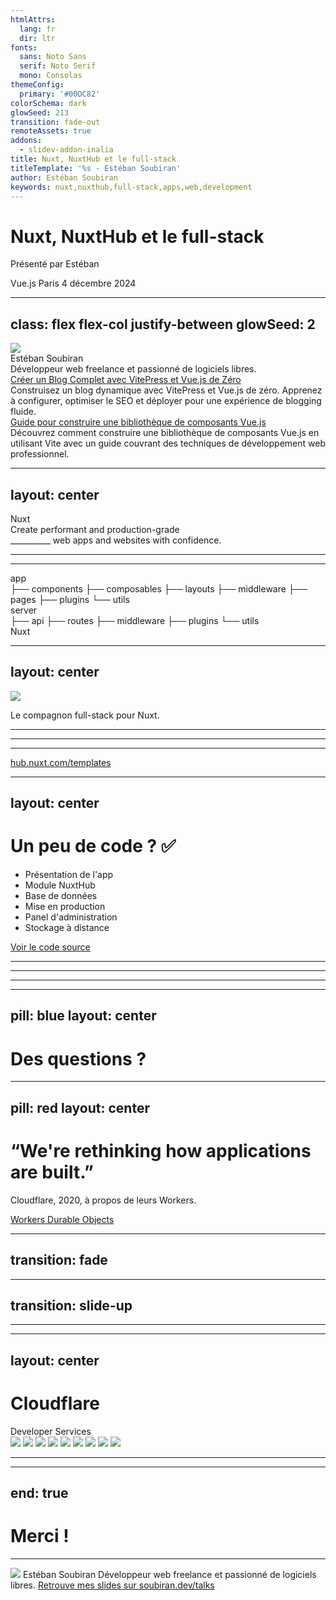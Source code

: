 ```yaml
---
htmlAttrs:
  lang: fr
  dir: ltr
fonts:
  sans: Noto Sans
  serif: Noto Serif
  mono: Consolas
themeConfig:
  primary: '#00DC82'
colorSchema: dark
glowSeed: 213
transition: fade-out
remoteAssets: true
addons:
  - slidev-addon-inalia
title: Nuxt, NuxtHub et le full-stack
titleTemplate: '%s - Estéban Soubiran'
author: Estéban Soubiran
keywords: nuxt,nuxthub,full-stack,apps,web,development
---
```


<div class="relative">
  <h1 class="text-center font-serif pb-36">Nuxt, Nuxt<span class="text-primary">Hub</span> et le full-stack</h1>
  <p class="absolute left-1/2 transform translate -translate-x-1/2 top-24 op-60">
    Présenté par Estéban
  </p>
</div>

<Globe class="absolute z-10 top-2/5 left-1/2 transform -translate-x-1/2" :size="1000" :speed="0.001" :markers="[{ location: [44.833328, -0.56667], size: 0.04 }]" />

<div class="absolute right-6 bottom-6 flex flex-col gap-4 items-end">
  <span class="text-sm op-40">Vue.js Paris</span>
  <span class="text-xs op-20 mt--4">4 décembre 2024</span>
</div>

---
class: flex flex-col justify-between
glowSeed: 2
---

<div class="flex flex-col items-center justify-center">
  <img src="https://github.com/barbapapazes.png" class="size-32" />
  <div class="mt-4 text-xl font-serif font-medium">
    Estéban Soubiran
  </div>
  <div class="mt-1 text-sm op-60">
    Développeur web <span class="line-through">freelance</span> et passionné de logiciels libres.
  </div>
</div>

<Tools />

<div v-click class="grid grid-cols-2 gap-8">
  <Card class="weightless">
    <div class="text-sm">
      <a href="https://soubiran.dev/fr/series/create-a-blog-with-vitepress-and-vue-js-from-scratch" target="_blank" class="border-0! hover:text-inherit!">
        Créer un Blog Complet avec VitePress et Vue.js de Zéro
        <span class="absolute inset-0 z-1"></span>
      </a>
    </div>
    <div class="mt-1 text-xs op-60">
      Construisez un blog dynamique avec VitePress et Vue.js de zéro. Apprenez à configurer, optimiser le SEO et déployer pour une expérience de blogging fluide.
    </div>
  </Card>

  <Card class="weightless [--animation-delay:2s]">
    <div class="text-sm">
      <a href="https://soubiran.dev/fr/series/the-complete-guide-to-building-a-vue-js-component-library" target="_blank" class="border-0! hover:text-inherit!">
        Guide pour construire une bibliothèque de composants Vue.js
        <span class="absolute inset-0 z-1"></span>
      </a>
    </div>
    <div class="mt-1 text-xs op-60">
      Découvrez comment construire une bibliothèque de composants Vue.js en utilisant Vite avec un guide couvrant des techniques de développement web professionnel.
    </div>
  </Card>
</div>

<Socials />

---
layout: center
---

<div
  class="font-serif transition duration-500 text-center text-5xl"
 :class="$clicks < 1 ? 'scale-200' : ''"
>
  Nuxt
</div>

<div v-click class="mt-4 forward:delay-400 text-2xl text-center op-60">
Create performant and production-grade<br><span class="text-primary">__________</span> web apps and websites with confidence.
</div>

---

<Inalia
  question="Create performant and production-grade __________ web apps and websites with confidence."
  type="text"
  chart=""
  :data="[
    'Fullstack', 'Fullstack', 'fullstack', 'Fullstack', 'Fullstack', 'green', 'Fullstack', 'Fullstack', 'Fullstack', 'Development', 'Full stack'
  ]"
/>

---

<Card class="grid grid-cols-2 text-4xl font-mono items-start">
  <div>
    <div v-click class="flex flex-row gap-4 items-end">
      <div class="i-vscode-icons-folder-type-app size-12" />
      <div class="op-80">app</div>
    </div>
    <div class="ml-6 mt-4 text-2xl op-40 flex flex-col">
      <span v-click class="forward:delay-50 backward:delay-350">├── components</span>
      <span v-after class="forward:delay-100 backward:delay-300">├── composables</span>
      <span v-after class="forward:delay-150 backward:delay-250">├── layouts</span>
      <span v-after class="forward:delay-200 backward:delay-200">├── middleware</span>
      <span v-after class="forward:delay-250 backward:delay-150">├── pages</span>
      <span v-after class="forward:delay-300 backward:delay-100">├── plugins</span>
      <span v-after class="forward:delay-350 backward:delay-50">└── utils</span>
    </div>
  </div>

  <div>
    <div v-click class="flex flex-row gap-4 items-end">
      <div class="i-vscode-icons-folder-type-server size-12" />
      <div class="op-80">server</div>
    </div>
    <div class="ml-6 mt-4 text-2xl op-40 flex flex-col">
      <span v-click class="forward:delay-50 backward:delay-350">├── api</span>
      <span v-after class="forward:delay-100 backward:delay-300">├── routes</span>
      <span v-after class="forward:delay-150 backward:delay-250">├── middleware</span>
      <span v-after class="forward:delay-200 backward:delay-200">├── plugins</span>
      <span v-after class="forward:delay-250 backward:delay-150">└── utils</span>
    </div>
    </div>
</Card>

<div class="ml-4 mt-4 flex flex-row gap-4 items-end">
  <div class="i-vscode-icons-folder-type-nuxt-opened size-12" />
  <div class="op-80 font-mono text-4xl">Nuxt</div>
</div>

---
layout: center
---

<img src="/nuxthub.svg" class="h-20">

<p class="op-60">
  Le compagnon full-stack pour Nuxt.
</p>

---

<Inalia
  question="Qui connait NuxtHub ?"
  type="single_select"
  chart="donut"
  :data="[
    { label: 'Oui, je l\'ai déjà utilisé', count: 1, color: '#8bcaaf' }, { label: 'Oui, de nom', count: 4, color: '#389172' }, { label: 'Non, je ne connais pas', count: 15, color: '#1f5d49' }
  ]"
/>

---

<NuxtHubBento />

---

<NuxtHubTemplates />

<a v-after href="https://hub.nuxt.com/templates" target="_blank" class="text-xs absolute bottom-2 left-1/2 -translate-x-1/2 op-20 forward:delay-750">
  hub.nuxt.com/templates
</a>

---
layout: center
---

<h1 class="text-center font-serif">
  Un peu de code ? ✅
</h1>

<ul>
  <li v-click class="backward:delay-500">Présentation de l'app</li>
  <li v-after class="forward:delay-100 backward:delay-400">Module NuxtHub</li>
  <li v-after class="forward:delay-200 backward:delay-300">Base de données</li>
  <li v-after class="forward:delay-300 backward:delay-200">Mise en production</li>
  <li v-after class="forward:delay-400 backward:delay-100">Panel d'administration</li>
  <li v-after class="forward:delay-500">Stockage à distance</li>
</ul>

<a href="https://github.com/Barbapapazes/vuejs-paris-2024-12" target="_blank" class="absolute left-1/2 bottom-6 -translate-x-1/2 text-xs op-20">
  Voir le code source
</a>

<!--

_Préparer un peu en amont le repo pour retirer le module du fichier de configuration et sa configuration (`hub: { database: true }`) pour faire semblant d'installer le module_

- Ajout du module dans `nuxt.config.ts`
- Activation de la base de données
- Migrations et intégration de Drizzle
- Déploiement avec `npx nuxhub deploy` (rien ne change entre l'environnement de dev et de prod)
- Visite du site d'administration via le dashboard d'administration
- Stockage à distance

nommer le repo vuejs-paris-2024-12
installer nuxt auth utils avec github tout prêt à être utiliser
installer nuxthub et tout configurer pour que ça fonctionne

en mode, un avis sur Vue.js ?

une simple todo avec nuxt/ui3
et ne laisser à écrire que le code pour save la todo, et les retrieve (les laisser en commentaire dans le dessous au cas où)

il faut insister sur le fait que c'est le même environment de dev et de prod
et la possibilité de voir les données des gens

 -->

---

<NuxtHubBento :clicks="false" />

---

<Inalia
  question="C'est votre dernière chance, il n'y a pas de retour en arrière possible !"
  type="single_select"
  chart="bar"
  :data="[
    { label: 'Vous posez vos questions', count: 0, color: '#2563eb' }, { label: 'Plongeons au coeur de NuxtHub et Cloudflare', count: 0, color: '#dc2626' }
  ]"
/>

---

<ChooseYourPath />

---
pill: blue
layout: center
---

<h1 class="font-serif">Des questions ?</h1>

<EndTalk class="absolute bottom-12 text-sm op-60 left-1/2 -translate-x-1/2" />

---
pill: red
layout: center
---

<div class="i-logos-cloudflare-icon absolute z--10 w-60 h-60 top-20 left-12 op-20" />

<h1 class="font-serif">
  “We're rethinking how applications are built.”
</h1>

<p class="text-end">
  Cloudflare, 2020, à propos de leurs Workers.
</p>

<div class="absolute right-6 bottom-6 flex flex-col gap-4 items-end">
  <a href="https://blog.cloudflare.com/introducing-workers-durable-objects/" class="text-xs op-20">Workers Durable Objects</a>
</div>

<!--
À la fin de cette présentation, vous aurez toutes les clés pour comprendre pourquoi cette citation est si importante et comment elle reflète les services de Cloudflare. Mais avant cela, comprenons comment les applications sont construites aujourd'hui.
-->

---
transition: fade
---

<Inalia
  question="Quels sont les besoins essentiels d'une application web ?"
  type="multiple_select"
  chart="donut"
  :data="[
    { label: 'Base de Données', count: 0, color: '#aeffde' }, { label: 'Stockage Clé-Valeur', count: 0, color: '#2bfda7' }, { label: 'Stockage Blob', count: 0, color: '#00c060' }, { label: 'Queue', count: 0, color: '#009658' }, { label: 'Mailer', count: 0, color: '#07603e' }
  ]"
/>

---
transition: slide-up
---

<OriginServer />

---

<CloudflareNetwork />

---
layout: center
---

<div class="relative">
  <h1 font="serif" text="center" flex="~ row items-center gap-4">
    <span i-logos-cloudflare-icon w="16" h="16" inline-block></span>
    <span>Cloudflare</span>
  </h1>

  <div class="absolute right-0 bottom--1 text-xs op-40">
    Developer Services
  </div>
</div>

<v-click at="1">
  <Card class="mt-12 flex flex-row justify-center items-center gap-2 overflow-hidden">
    <v-clicks>
      <img class="w-8" src="/cf-kv.svg" />
      <img class="w-8" src="/cf-d1.svg" />
      <img class="w-7" src="/cf-r2.svg" />
      <img class="w-8" src="/cf-queues.svg" />
    </v-clicks>
  </Card>
</v-click>

<v-click at="5">
  <Card class="mt-8 flex flex-row justify-center items-center gap-2 overflow-hidden">
    <v-clicks>
      <img class="w-8" src="/cf-pages.svg" />
      <img class="w-8" src="/cf-vectorize.svg" />
      <img class="w-8" src="/cf-web-analytics.svg" />
      <img class="w-8" src="/cf-workflows.svg" />
      <img class="w-8" src="/cf-do.svg" />
    </v-clicks>
  </Card>
</v-click>

<CloudflareNetworkGlobe v-click class="absolute -z-1 left-1/2 top-2/5 transform -translate-x-1/2 op-60" :size="600" />

---

<NuxtHubBento :clicks="false" />

---
end: true
---

<h1 text="center" font="serif">Merci !</h1>

<hr class="bg-white op-20 my-12" />

<Card class="flex flex-col p-6">
  <img src="https://github.com/barbapapazes.png" class="mx-auto size-20" />

  <span class="mt-6 text-center text-xl font-serif font-medium">
    Estéban Soubiran
  </span>

  <span class="mt-1 text-center text-sm op-60">
    Développeur web <span class="line-through">freelance</span> et passionné de logiciels libres.
  </span>

  <Socials :click="0" class="mt-8" />
</Card>

<a href="https://soubiran.dev/talks" target="_blank" class="absolute left-1/2 bottom-6 -translate-x-1/2 text-xs op-20">
  Retrouve mes slides sur soubiran.dev/talks
</a>

